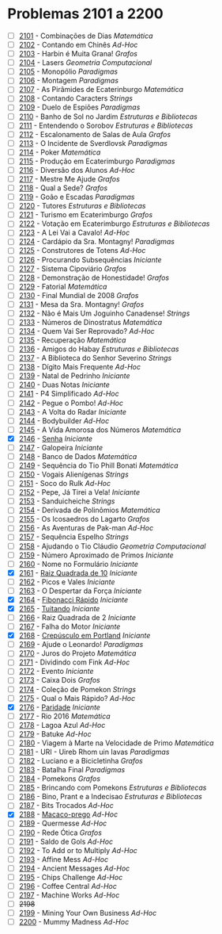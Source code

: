 # Problemas 2101 a 2200

  - [ ] [2101](https://www.urionlinejudge.com.br/judge/pt/problems/view/2101) - Combinações de Dias *Matemática*
  - [ ] [2102](https://www.urionlinejudge.com.br/judge/pt/problems/view/2102) - Contando em Chinês *Ad-Hoc*
  - [ ] [2103](https://www.urionlinejudge.com.br/judge/pt/problems/view/2103) - Harbin é Muita Grana! *Grafos*
  - [ ] [2104](https://www.urionlinejudge.com.br/judge/pt/problems/view/2104) - Lasers *Geometria Computacional*
  - [ ] [2105](https://www.urionlinejudge.com.br/judge/pt/problems/view/2105) - Monopólio *Paradigmas*
  - [ ] [2106](https://www.urionlinejudge.com.br/judge/pt/problems/view/2106) - Montagem *Paradigmas*
  - [ ] [2107](https://www.urionlinejudge.com.br/judge/pt/problems/view/2107) - As Pirâmides de Ecaterinburgo *Matemática*
  - [ ] [2108](https://www.urionlinejudge.com.br/judge/pt/problems/view/2108) - Contando Caracters *Strings*
  - [ ] [2109](https://www.urionlinejudge.com.br/judge/pt/problems/view/2109) - Duelo de Espiões *Paradigmas*
  - [ ] [2110](https://www.urionlinejudge.com.br/judge/pt/problems/view/2110) - Banho de Sol no Jardim *Estruturas e Bibliotecas*
  - [ ] [2111](https://www.urionlinejudge.com.br/judge/pt/problems/view/2111) - Entendendo o Sorobov *Estruturas e Bibliotecas*
  - [ ] [2112](https://www.urionlinejudge.com.br/judge/pt/problems/view/2112) - Escalonamento de Salas de Aula *Grafos*
  - [ ] [2113](https://www.urionlinejudge.com.br/judge/pt/problems/view/2113) - O Incidente de Sverdlovsk *Paradigmas*
  - [ ] [2114](https://www.urionlinejudge.com.br/judge/pt/problems/view/2114) - Poker *Matemática*
  - [ ] [2115](https://www.urionlinejudge.com.br/judge/pt/problems/view/2115) - Produção em Ecaterimburgo *Paradigmas*
  - [ ] [2116](https://www.urionlinejudge.com.br/judge/pt/problems/view/2116) - Diversão dos Alunos *Ad-Hoc*
  - [ ] [2117](https://www.urionlinejudge.com.br/judge/pt/problems/view/2117) - Mestre Me Ajude *Grafos*
  - [ ] [2118](https://www.urionlinejudge.com.br/judge/pt/problems/view/2118) - Qual a Sede? *Grafos*
  - [ ] [2119](https://www.urionlinejudge.com.br/judge/pt/problems/view/2119) - Goão e Escadas *Paradigmas*
  - [ ] [2120](https://www.urionlinejudge.com.br/judge/pt/problems/view/2120) - Tutores *Estruturas e Bibliotecas*
  - [ ] [2121](https://www.urionlinejudge.com.br/judge/pt/problems/view/2121) - Turismo em Ecaterimburgo *Grafos*
  - [ ] [2122](https://www.urionlinejudge.com.br/judge/pt/problems/view/2122) - Votação em Ecaterimburgo *Estruturas e Bibliotecas*
  - [ ] [2123](https://www.urionlinejudge.com.br/judge/pt/problems/view/2123) - A Lei Vai a Cavalo! *Ad-Hoc*
  - [ ] [2124](https://www.urionlinejudge.com.br/judge/pt/problems/view/2124) - Cardápio da Sra. Montagny! *Paradigmas*
  - [ ] [2125](https://www.urionlinejudge.com.br/judge/pt/problems/view/2125) - Construtores de Totens *Ad-Hoc*
  - [ ] [2126](https://www.urionlinejudge.com.br/judge/pt/problems/view/2126) - Procurando Subsequências *Iniciante*
  - [ ] [2127](https://www.urionlinejudge.com.br/judge/pt/problems/view/2127) - Sistema Cipoviário *Grafos*
  - [ ] [2128](https://www.urionlinejudge.com.br/judge/pt/problems/view/2128) - Demonstração de Honestidade! *Grafos*
  - [ ] [2129](https://www.urionlinejudge.com.br/judge/pt/problems/view/2129) - Fatorial *Matemática*
  - [ ] [2130](https://www.urionlinejudge.com.br/judge/pt/problems/view/2130) - Final Mundial de 2008 *Grafos*
  - [ ] [2131](https://www.urionlinejudge.com.br/judge/pt/problems/view/2131) - Mesa da Sra. Montagny! *Grafos*
  - [ ] [2132](https://www.urionlinejudge.com.br/judge/pt/problems/view/2132) - Não é Mais Um Joguinho Canadense! *Strings*
  - [ ] [2133](https://www.urionlinejudge.com.br/judge/pt/problems/view/2133) - Números de Dinostratus *Matemática*
  - [ ] [2134](https://www.urionlinejudge.com.br/judge/pt/problems/view/2134) - Quem Vai Ser Reprovado? *Ad-Hoc*
  - [ ] [2135](https://www.urionlinejudge.com.br/judge/pt/problems/view/2135) - Recuperação *Matemática*
  - [ ] [2136](https://www.urionlinejudge.com.br/judge/pt/problems/view/2136) - Amigos do Habay *Estruturas e Bibliotecas*
  - [ ] [2137](https://www.urionlinejudge.com.br/judge/pt/problems/view/2137) - A Biblioteca do Senhor Severino *Strings*
  - [ ] [2138](https://www.urionlinejudge.com.br/judge/pt/problems/view/2138) - Dígito Mais Frequente *Ad-Hoc*
  - [ ] [2139](https://www.urionlinejudge.com.br/judge/pt/problems/view/2139) - Natal de Pedrinho *Iniciante*
  - [ ] [2140](https://www.urionlinejudge.com.br/judge/pt/problems/view/2140) - Duas Notas *Iniciante*
  - [ ] [2141](https://www.urionlinejudge.com.br/judge/pt/problems/view/2141) - P4 Simplificado *Ad-Hoc*
  - [ ] [2142](https://www.urionlinejudge.com.br/judge/pt/problems/view/2142) - Pegue o Pombo! *Ad-Hoc*
  - [ ] [2143](https://www.urionlinejudge.com.br/judge/pt/problems/view/2143) - A Volta do Radar *Iniciante*
  - [ ] [2144](https://www.urionlinejudge.com.br/judge/pt/problems/view/2144) - Bodybuilder *Ad-Hoc*
  - [ ] [2145](https://www.urionlinejudge.com.br/judge/pt/problems/view/2145) - A Vida Amorosa dos Números *Matemática*
  - [x] [2146](https://www.urionlinejudge.com.br/judge/pt/problems/view/2146) - [Senha](https://github.com/potigol/URI-Potigol/blob/master/src/2101-2200/2146.poti) *Iniciante*
  - [ ] [2147](https://www.urionlinejudge.com.br/judge/pt/problems/view/2147) - Galopeira *Iniciante*
  - [ ] [2148](https://www.urionlinejudge.com.br/judge/pt/problems/view/2148) - Banco de Dados *Matemática*
  - [ ] [2149](https://www.urionlinejudge.com.br/judge/pt/problems/view/2149) - Sequência do Tio Phill Bonati *Matemática*
  - [ ] [2150](https://www.urionlinejudge.com.br/judge/pt/problems/view/2150) - Vogais Alienígenas *Strings*
  - [ ] [2151](https://www.urionlinejudge.com.br/judge/pt/problems/view/2151) - Soco do Rulk *Ad-Hoc*
  - [ ] [2152](https://www.urionlinejudge.com.br/judge/pt/problems/view/2152) - Pepe, Já Tirei a Vela! *Iniciante*
  - [ ] [2153](https://www.urionlinejudge.com.br/judge/pt/problems/view/2153) - Sanduicheiche *Strings*
  - [ ] [2154](https://www.urionlinejudge.com.br/judge/pt/problems/view/2154) - Derivada de Polinômios *Matemática*
  - [ ] [2155](https://www.urionlinejudge.com.br/judge/pt/problems/view/2155) - Os Icosaedros do Lagarto *Grafos*
  - [ ] [2156](https://www.urionlinejudge.com.br/judge/pt/problems/view/2156) - As Aventuras de Pak-man *Ad-Hoc*
  - [ ] [2157](https://www.urionlinejudge.com.br/judge/pt/problems/view/2157) - Sequência Espelho *Strings*
  - [ ] [2158](https://www.urionlinejudge.com.br/judge/pt/problems/view/2158) - Ajudando o Tio Cláudio *Geometria Computacional*
  - [ ] [2159](https://www.urionlinejudge.com.br/judge/pt/problems/view/2159) - Número Aproximado de Primos *Iniciante*
  - [ ] [2160](https://www.urionlinejudge.com.br/judge/pt/problems/view/2160) - Nome no Formulário *Iniciante*
  - [x] [2161](https://www.urionlinejudge.com.br/judge/pt/problems/view/2161) - [Raiz Quadrada de 10](https://github.com/potigol/URI-Potigol/blob/master/src/2101-2200/2161.poti) *Iniciante*
  - [ ] [2162](https://www.urionlinejudge.com.br/judge/pt/problems/view/2162) - Picos e Vales *Iniciante*
  - [ ] [2163](https://www.urionlinejudge.com.br/judge/pt/problems/view/2163) - O Despertar da Força *Iniciante*
  - [x] [2164](https://www.urionlinejudge.com.br/judge/pt/problems/view/2164) - [Fibonacci Rápido](https://github.com/potigol/URI-Potigol/blob/master/src/2101-2200/2164.poti) *Iniciante*
  - [x] [2165](https://www.urionlinejudge.com.br/judge/pt/problems/view/2165) - [Tuitando](https://github.com/potigol/URI-Potigol/blob/master/src/2101-2200/2165.poti) *Iniciante*
  - [ ] [2166](https://www.urionlinejudge.com.br/judge/pt/problems/view/2166) - Raiz Quadrada de 2 *Iniciante*
  - [ ] [2167](https://www.urionlinejudge.com.br/judge/pt/problems/view/2167) - Falha do Motor *Iniciante*
  - [x] [2168](https://www.urionlinejudge.com.br/judge/pt/problems/view/2168) - [Crepúsculo em Portland](https://github.com/potigol/URI-Potigol/blob/master/src/2101-2200/2168.poti) *Iniciante*
  - [ ] [2169](https://www.urionlinejudge.com.br/judge/pt/problems/view/2169) - Ajude o Leonardo! *Paradigmas*
  - [ ] [2170](https://www.urionlinejudge.com.br/judge/pt/problems/view/2170) - Juros do Projeto *Matemática*
  - [ ] [2171](https://www.urionlinejudge.com.br/judge/pt/problems/view/2171) - Dividindo com Fink *Ad-Hoc*
  - [ ] [2172](https://www.urionlinejudge.com.br/judge/pt/problems/view/2172) - Evento *Iniciante*
  - [ ] [2173](https://www.urionlinejudge.com.br/judge/pt/problems/view/2173) - Caixa Dois *Grafos*
  - [ ] [2174](https://www.urionlinejudge.com.br/judge/pt/problems/view/2174) - Coleção de Pomekon *Strings*
  - [ ] [2175](https://www.urionlinejudge.com.br/judge/pt/problems/view/2175) - Qual o Mais Rápido? *Ad-Hoc*
  - [x] [2176](https://www.urionlinejudge.com.br/judge/pt/problems/view/2176) - [Paridade](https://github.com/potigol/URI-Potigol/blob/master/src/2101-2200/2176.poti) *Iniciante*
  - [ ] [2177](https://www.urionlinejudge.com.br/judge/pt/problems/view/2177) - Rio 2016 *Matemática*
  - [ ] [2178](https://www.urionlinejudge.com.br/judge/pt/problems/view/2178) - Lagoa Azul *Ad-Hoc*
  - [ ] [2179](https://www.urionlinejudge.com.br/judge/pt/problems/view/2179) - Batuke *Ad-Hoc*
  - [ ] [2180](https://www.urionlinejudge.com.br/judge/pt/problems/view/2180) - Viagem à Marte na Velocidade de Primo *Matemática*
  - [ ] [2181](https://www.urionlinejudge.com.br/judge/pt/problems/view/2181) - URI - Uireb Rhom uin Iavas *Paradigmas*
  - [ ] [2182](https://www.urionlinejudge.com.br/judge/pt/problems/view/2182) - Luciano e a Bicicletinha *Grafos*
  - [ ] [2183](https://www.urionlinejudge.com.br/judge/pt/problems/view/2183) - Batalha Final *Paradigmas*
  - [ ] [2184](https://www.urionlinejudge.com.br/judge/pt/problems/view/2184) - Pomekons *Grafos*
  - [ ] [2185](https://www.urionlinejudge.com.br/judge/pt/problems/view/2185) - Brincando com Pomekons *Estruturas e Bibliotecas*
  - [ ] [2186](https://www.urionlinejudge.com.br/judge/pt/problems/view/2186) - Bino, Prant e a Indecisao *Estruturas e Bibliotecas*
  - [ ] [2187](https://www.urionlinejudge.com.br/judge/pt/problems/view/2187) - Bits Trocados *Ad-Hoc*
  - [x] [2188](https://www.urionlinejudge.com.br/judge/pt/problems/view/2188) - [Macaco-prego](https://github.com/potigol/URI-Potigol/blob/master/src/2101-2200/2188.poti) *Ad-Hoc*
  - [ ] [2189](https://www.urionlinejudge.com.br/judge/pt/problems/view/2189) - Quermesse *Ad-Hoc*
  - [ ] [2190](https://www.urionlinejudge.com.br/judge/pt/problems/view/2190) - Rede Ótica *Grafos*
  - [ ] [2191](https://www.urionlinejudge.com.br/judge/pt/problems/view/2191) - Saldo de Gols *Ad-Hoc*
  - [ ] [2192](https://www.urionlinejudge.com.br/judge/pt/problems/view/2192) - To Add or to Multiply *Ad-Hoc*
  - [ ] [2193](https://www.urionlinejudge.com.br/judge/pt/problems/view/2193) - Affine Mess *Ad-Hoc*
  - [ ] [2194](https://www.urionlinejudge.com.br/judge/pt/problems/view/2194) - Ancient Messages *Ad-Hoc*
  - [ ] [2195](https://www.urionlinejudge.com.br/judge/pt/problems/view/2195) - Chips Challenge *Ad-Hoc*
  - [ ] [2196](https://www.urionlinejudge.com.br/judge/pt/problems/view/2196) - Coffee Central *Ad-Hoc*
  - [ ] [2197](https://www.urionlinejudge.com.br/judge/pt/problems/view/2197) - Machine Works *Ad-Hoc*
  - [ ] ~~2198~~
  - [ ] [2199](https://www.urionlinejudge.com.br/judge/pt/problems/view/2199) - Mining Your Own Business *Ad-Hoc*
  - [ ] [2200](https://www.urionlinejudge.com.br/judge/pt/problems/view/2200) - Mummy Madness *Ad-Hoc*